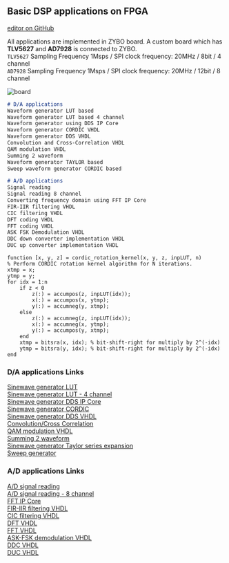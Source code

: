 ## Basic DSP applications on FPGA

[editor on GitHub](https://github.com/berkeroptoel/DSP-FPGA/edit/main/docs/index.md) 

All applications are implemented in ZYBO board. A custom board which has **TLV5627** and **AD7928** is connected to ZYBO.       
`TLV5627` Sampling Frequency 1Msps / SPI clock frequency: 20MHz / 8bit / 4 channel       
`AD7928`  Sampling Frequency 1Msps / SPI clock frequency: 20MHz / 12bit / 8 channel  

![board](board.jpg)


```markdown
# D/A applications  
Waveform generator LUT based
Waveform generator LUT based 4 channel  
Waveform generator using DDS IP Core  
Waveform generator CORDIC VHDL     
Waveform generator DDS VHDL   
Convolution and Cross-Correlation VHDL   
QAM modulation VHDL  
Summing 2 waveform  
Waveform generator TAYLOR based  
Sweep waveform generator CORDIC based    
```


```markdown
# A/D applications
Signal reading    
Signal reading 8 channel  
Converting frequency domain using FFT IP Core  
FIR-IIR filtering VHDL  
CIC filtering VHDL  
DFT coding VHDL  
FFT coding VHDL        
ASK FSK Demodulation VHDL   
DDC down converter implementation VHDL  
DUC up converter implementation VHDL  
```

```
function [x, y, z] = cordic_rotation_kernel(x, y, z, inpLUT, n)
% Perform CORDIC rotation kernel algorithm for N iterations.
xtmp = x;
ytmp = y;
for idx = 1:n
    if z < 0
        z(:) = accumpos(z, inpLUT(idx));
        x(:) = accumpos(x, ytmp);
        y(:) = accumneg(y, xtmp);
    else
        z(:) = accumneg(z, inpLUT(idx));
        x(:) = accumneg(x, ytmp);
        y(:) = accumpos(y, xtmp);
    end
    xtmp = bitsra(x, idx); % bit-shift-right for multiply by 2^(-idx)
    ytmp = bitsra(y, idx); % bit-shift-right for multiply by 2^(-idx)
end
```



### D/A applications Links
[Sinewave generator LUT](https://www.google.com)    
[Sinewave generator LUT - 4 channel](https://www.google.com)    
[Sinewave generator DDS IP Core](https://www.google.com)  
[Sinewave generator CORDIC](https://www.google.com)  
[Sinewave generator DDS VHDL](https://www.google.com)  
[Convolution/Cross Correlation](https://www.google.com)   
[QAM modulation VHDL](https://www.google.com)    
[Summing 2 waveform](https://www.google.com)  
[Sinewave generator Taylor series expansion](https://www.google.com)  
[Sweep generator](https://www.google.com)  


### A/D applications Links
[A/D signal reading](https://www.google.com)    
[A/D signal reading - 8 channel](https://www.google.com)    
[FFT IP Core](https://www.google.com)  
[FIR-IIR filtering VHDL](https://www.google.com)  
[CIC filtering VHDL](https://www.google.com)  
[DFT VHDL](https://www.google.com)   
[FFT VHDL](https://www.google.com)   
[ASK-FSK demodulation VHDL](https://www.google.com)    
[DDC VHDL](https://www.google.com)  
[DUC VHDL](https://www.google.com)

